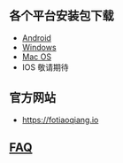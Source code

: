 
## 各个平台安装包下载
- <a href="https://github.com/getfotiaoqiang/download/releases/download/V2.1.2/fotiaoqiangv2.1.2.apk"> Android </a>
- <a href="https://github.com/getfotiaoqiang/download/releases/download/V2.1.2/fotiaoqiang-2.1.2-Setup.exe"> Windows </a>
- <a href="https://github.com/getfotiaoqiang/download/releases/download/V2.1.2/fotiaoqiang_darwin_amd64_install_v2.1.2.dmg"> Mac OS </a>
- IOS 敬请期待
## 官方网站
- https://fotiaoqiang.io
## <a href="https://github.com/getfotiaoqiang/fotiaoqiang/wiki/FAQ">FAQ</a>


